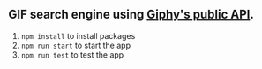 ## GIF search engine using [Giphy's public API](https://developers.giphy.com/docs/).

1. `npm install` to install packages
2. `npm run start` to start the app
3. `npm run test` to test the app


